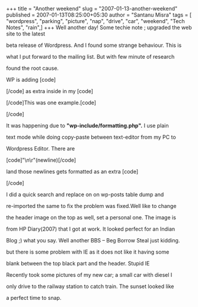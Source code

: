 +++
title = "Another weekend"
slug = "2007-01-13-another-weekend"
published = 2007-01-13T08:25:00+05:30
author = "Santanu Misra"
tags = [ "wordpress", "parking", "picture", "nap", "drive", "car", "weekend", "Tech Notes", "rain",]
+++
Well another day! Some techie note ; upgraded the web site to the latest

beta release of Wordpress. And I found some strange behaviour. This is

what I put forward to the mailing list. But with few minute of research

found the root cause.



<span id="more"></span>



WP is adding \[code\]



\[/code\] as extra inside in my \[code\]  



\[/code\]This was one example.\[code\]  

  

\[/code\]



  



It was happening due to **"wp-include/formatting.php".** I use plain

text mode while doing copy-paste between text-editor from my PC to

Wordpress Editor. There are



\[code\]"\\n\\r"(newline)\[/code\]  



Iand those newlines gets formatted as an extra \[code\]



\[/code\]  



I did a quick search and replace on on wp-posts table dump and

re-imported the same to fix the problem was fixed.Well like to change

the header image on the top as well, set a personal one. The image is

from HP Diary(2007) that I got at work. It looked perfect for an Indian

Blog ;) what you say. Well another BBS – Beg Borrow Steal just kidding.

but there is some problem with IE as it does not like it having some

blank between the top black part and the header. Stupid IE



Recently took some pictures of my new car; a small car with diesel I

only drive to the railway station to catch train. The sunset looked like

a perfect time to snap.
